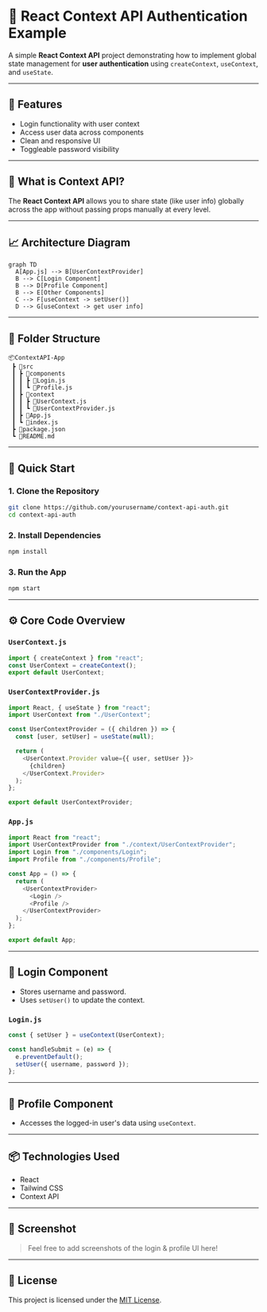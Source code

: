 
# 🔗 React Context API Authentication Example

A simple **React Context API** project demonstrating how to implement global state management for **user authentication** using `createContext`, `useContext`, and `useState`.

---

## 📌 Features

- Login functionality with user context
- Access user data across components
- Clean and responsive UI
- Toggleable password visibility

---

## 🧠 What is Context API?

The **React Context API** allows you to share state (like user info) globally across the app without passing props manually at every level.

---

## 📈 Architecture Diagram

```mermaid
graph TD
  A[App.js] --> B[UserContextProvider]
  B --> C[Login Component]
  B --> D[Profile Component]
  B --> E[Other Components]
  C --> F[useContext -> setUser()]
  D --> G[useContext -> get user info]
```

---

## 📁 Folder Structure

```
📦ContextAPI-App
 ┣ 📂src
 ┃ ┣ 📂components
 ┃ ┃ ┣ 📜Login.js
 ┃ ┃ ┗ 📜Profile.js
 ┃ ┣ 📂context
 ┃ ┃ ┣ 📜UserContext.js
 ┃ ┃ ┗ 📜UserContextProvider.js
 ┃ ┣ 📜App.js
 ┃ ┗ 📜index.js
 ┣ 📜package.json
 ┗ 📜README.md
```

---

## 🚀 Quick Start

### 1. Clone the Repository

```bash
git clone https://github.com/yourusername/context-api-auth.git
cd context-api-auth
```

### 2. Install Dependencies

```bash
npm install
```

### 3. Run the App

```bash
npm start
```

---

## ⚙️ Core Code Overview

### `UserContext.js`

```js
import { createContext } from "react";
const UserContext = createContext();
export default UserContext;
```

### `UserContextProvider.js`

```js
import React, { useState } from "react";
import UserContext from "./UserContext";

const UserContextProvider = ({ children }) => {
  const [user, setUser] = useState(null);

  return (
    <UserContext.Provider value={{ user, setUser }}>
      {children}
    </UserContext.Provider>
  );
};

export default UserContextProvider;
```

### `App.js`

```js
import React from "react";
import UserContextProvider from "./context/UserContextProvider";
import Login from "./components/Login";
import Profile from "./components/Profile";

const App = () => {
  return (
    <UserContextProvider>
      <Login />
      <Profile />
    </UserContextProvider>
  );
};

export default App;
```

---

## 👤 Login Component

- Stores username and password.
- Uses `setUser()` to update the context.

### `Login.js`

```js
const { setUser } = useContext(UserContext);

const handleSubmit = (e) => {
  e.preventDefault();
  setUser({ username, password });
};
```

---

## 📄 Profile Component

- Accesses the logged-in user's data using `useContext`.

---

## 📦 Technologies Used

- React
- Tailwind CSS
- Context API

---

## 📸 Screenshot

> Feel free to add screenshots of the login & profile UI here!

---

## 📜 License

This project is licensed under the [MIT License](LICENSE).
